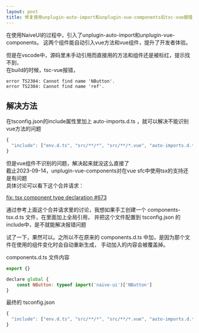 ```yaml
---
layout: post
title: 修复使用unplugin-auto-import和unplugin-vue-components后tsc-vue报错的问题
---
```

在使用NaiveUI的过程中，引入了unplugin-auto-import和unplugin-vue-components。
这两个组件能自动引入vue方法和vue组件，提升了开发者体验。

但是在vscode中，源码里未手动引用而直接用的方法和组件还是被标红，提示找不到，  
在build的时候，tsc-vue报错，
```
error TS2304: Cannot find name 'NButton'.
error TS2304: Cannot find name 'ref'.
```

## 解决方法

在tsconfig.json的include属性里加上 auto-imports.d.ts ，就可以解决不能识别vue方法的问题

```javascript
{
  "include": ["env.d.ts", "src/**/*", "src/**/*.vue", "auto-imports.d.ts"],
}

```

但是vue组件不识别的问题，解决起来就没这么直接了  
截止2023-09-14，unplugin-vue-components对在vue sfc中使用tsx的支持还是有问题  
具体讨论可以看下这个合并请求：

[fix: tsx component type declaration #673](https://github.com/unplugin/unplugin-vue-components/pull/673)

通过参考上面这个合并请求里的讨论，我想如果手工创建一个 components-tsx.d.ts 文件，在里面加上全局引用，
并把这个文件配置到 tsconfig.json 的include中，是不就能解决报错问题

试了一下，果然可以。之所以不在原来的 components.d.ts 中加，是因为那个文件在使用的组件变化时会自动重新生成，
手动加入的内容会被覆盖掉。

components.d.ts 文件内容

```javascript
export {}

declare global {
    const NButton: typeof import('naive-ui')['NButton']
}
```

最终的 tsconfig.json

```javascript
{
  "include": ["env.d.ts", "src/**/*", "src/**/*.vue", "auto-imports.d.ts", "components-tsx.d.ts"],
}
```
